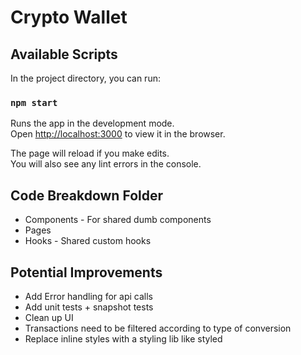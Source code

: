 # Crypto Wallet

## Available Scripts

In the project directory, you can run:

### `npm start`

Runs the app in the development mode.\
Open [http://localhost:3000](http://localhost:3000) to view it in the browser.

The page will reload if you make edits.\
You will also see any lint errors in the console.

## Code Breakdown Folder
- Components - For shared dumb components
- Pages 
- Hooks - Shared custom hooks

## Potential Improvements
- Add Error handling for api calls
- Add unit tests + snapshot tests
- Clean up UI
- Transactions need to be filtered according to type of conversion
- Replace inline styles with a styling lib like styled